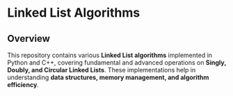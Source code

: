 # Linked List Algorithms

## Overview
This repository contains various **Linked List algorithms** implemented in Python and C++, covering fundamental and advanced operations on **Singly, Doubly, and Circular Linked Lists**. These implementations help in understanding **data structures, memory management, and algorithm efficiency**.



